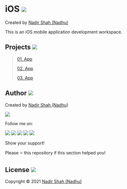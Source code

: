 # iOS [<img src="https://github.com/iamnadhu/Utilities-N14/blob/main/icons/ios-icon.png">](https://github.com/iamnadhu/iOS-N14/tree/master/Projects)
Created by [Nadir Shah (Nadhu)](https://github.com/iamnadhu)

This is an iOS mobile application development workspace.


## Projects [<img src="https://github.com/iamnadhu/Utilities-N14/blob/main/icons/projects-icon.png">](https://github.com/iamnadhu/iOS-N14/tree/master/Projects)
>
> [01. App](https://github.com/iamnadhu/iOS-N14/tree/master/Projects)
>
> [02. App](https://github.com/iamnadhu/iOS-N14/tree/master/Projects)
>
> [03. App](https://github.com/iamnadhu/iOS-N14/tree/master/Projects)
>


## Author  [<img src="https://github.com/iamnadhu/Utilities-N14/blob/main/icons/auther-icon.png">](https://github.com/iamnadhu)
Created by [Nadir Shah (Nadhu)](https://github.com/iamnadhu)

[<img src="https://github.com/iamnadhu/Utilities-N14/blob/main/icons/nadhu-icon.jpg">](https://github.com/iamnadhu)

Follow me on: 

[<img src="https://github.com/iamnadhu/Utilities-N14/blob/main/icons/instagram-icon.png">](https://www.instagram.com/iamnadhu/)
[<img src="https://github.com/iamnadhu/Utilities-N14/blob/main/icons/whatsapp-icon.png">](https://api.whatsapp.com/send?phone=917293451396&lang=en)
[<img src="https://github.com/iamnadhu/Utilities-N14/blob/main/icons/linkedin-icon.png">](https://www.linkedin.com/in/iamnadhu/)
[<img src="https://github.com/iamnadhu/Utilities-N14/blob/main/icons/facebook-icon.png">](https://www.facebook.com/iamnadhu/)
[<img src="https://github.com/iamnadhu/Utilities-N14/blob/main/icons/telegram-icon.png">](https://t.me/iamnadhu)

Show your support!

Please ⭐️   this repository if this section helped you!


## License  [<img src="https://github.com/iamnadhu/Utilities-N14/blob/main/icons/license-icon.png">](https://github.com/iamnadhu/iOS-N14/tree/master/Projects)
Copyright © 2021 [Nadir Shah (Nadhu)](https://github.com/iamnadhu)
